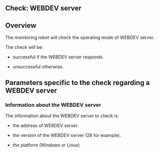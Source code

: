 
## Check: WEBDEV server
			



<a name="NOTE1"></a>
<a name="NOTE1_1"></a>


## Overview
<a name="overview_ELTTEXTE000078"></a>
The monitoring robot will check the operating mode of WEBDEV server.

The check will be:

- successful if the WEBDEV server responds.

- unsuccessful otherwise.




<a name="NOTE2"></a>
<a name="NOTE2_1"></a>


## Parameters specific to the check regarding a WEBDEV server
<a name="parameters_specific_the_check_regarding_webdev_server_ELTTEXTE000102"></a>


### Information about the WEBDEV server
<a name="information_about_the_webdev_server_ELTPARAGRAPHE000023"></a>

The information about the WEBDEV server to check is:

- the address of WEBDEV server.

- the version of the WEBDEV server (28 for example).

- the platform (Windows or Linux)





